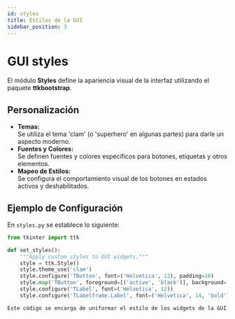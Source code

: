 ```yaml
---
id: styles
title: Estilos de la GUI
sidebar_position: 3
---
```


# GUI styles

El módulo **Styles** define la apariencia visual de la interfaz utilizando el paquete **ttkbootstrap**.

## Personalización

- **Temas:**  
  Se utiliza el tema 'clam' (o 'superhero' en algunas partes) para darle un aspecto moderno.
- **Fuentes y Colores:**  
  Se definen fuentes y colores específicos para botones, etiquetas y otros elementos.
- **Mapeo de Estilos:**  
  Se configura el comportamiento visual de los botones en estados activos y deshabilitados.

## Ejemplo de Configuración

En `styles.py` se establece lo siguiente:
```python
from tkinter import ttk

def set_styles():
    """Apply custom styles to GUI widgets."""
    style = ttk.Style()
    style.theme_use('clam')
    style.configure('TButton', font=('Helvetica', 12), padding=10)
    style.map('TButton', foreground=[('active', 'black')], background=[('active', '#d9d9d9')])
    style.configure('TLabel', font=('Helvetica', 12))
    style.configure('TLabelframe.Label', font=('Helvetica', 14, 'bold'))

Este código se encarga de uniformar el estilo de los widgets de la GUI. En este caso, se establece el tema 'clam' y se aplica un estilo personalizado a los botones y etiquetas.
